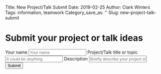 Title: New Project/Talk Submit
Date: 2019-02-25
Author: Clark Winters
Tags: information, teamwork
Category_save_as: ''
Slug: new-project-talk-submit

<html>
    <head>
        <title>My super title</title>
        <meta name="tags" content="thats, awesome" />
        <meta name="date" content="2012-07-09 22:28" />
        <meta name="modified" content="2012-07-10 20:14" />
        <meta name="category" content="yeah" />
        <meta name="authors" content="Alexis Métaireau, Conan Doyle" />
        <meta name="summary" content="Short version for index and feeds" />
    </head>
    <body>
        <h1>Submit your project or talk ideas</h1>
        <p>
            <form name="new_talk_project" method={SERVER_URL} action="post">
            <label>Your name</label>
            <input type="text" name="name" placeholder="Your name"/>
            <label>Project/Talk title or topic</label>
            <input type="text" name="title" placeholder="It could be anything"/>
            <label>Description</label>
            <input type="textarea" name="description" placeholder="Briefly describe your project idea or talk topic"/>
            <input type="submit" name="submit"/>
            </form>
        </p>
    </body>
</html>




